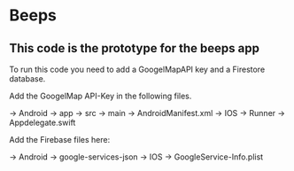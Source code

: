 <h1>Beeps</h1>

 <h2>This code is the prototype for the beeps app</h2>

To run this code you need to add a GoogelMapAPI key and a Firestore database.

<p>
Add the GoogelMap API-Key in the following files.

-> Android -> app -> src -> main -> AndroidManifest.xml
-> IOS -> Runner -> Appdelegate.swift
</p>

<p>
Add the Firebase files here:

-> Android -> google-services-json
-> IOS -> GoogleService-Info.plist
</p>

